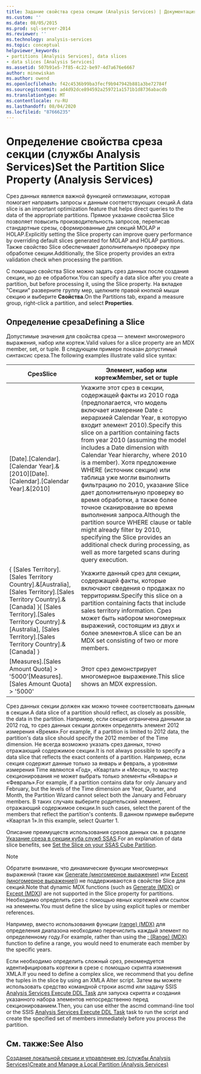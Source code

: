 ```yaml
---
title: Задание свойства среза секции (Analysis Services) | Документация Майкрософт
ms.custom: ''
ms.date: 08/05/2015
ms.prod: sql-server-2014
ms.reviewer: ''
ms.technology: analysis-services
ms.topic: conceptual
helpviewer_keywords:
- partitions [Analysis Services], data slices
- data slices [Analysis Services]
ms.assetid: 507b91e5-7f85-4c22-be97-4d7a676e6667
author: minewiskan
ms.author: owend
ms.openlocfilehash: f42c4536b99ba3fecf9b947942b881a3be72784f
ms.sourcegitcommit: ad4d92dce894592a259721a1571b1d8736abacdb
ms.translationtype: MT
ms.contentlocale: ru-RU
ms.lasthandoff: 08/04/2020
ms.locfileid: "87666235"
---
```

# <a name="set-the-partition-slice-property-analysis-services"></a><span data-ttu-id="ad5ae-102">Определение свойства среза секции (службы Analysis Services)</span><span class="sxs-lookup"><span data-stu-id="ad5ae-102">Set the Partition Slice Property (Analysis Services)</span></span>
  <span data-ttu-id="ad5ae-103">Срез данных является важной функцией оптимизации, которая помогает направить запросы к данным соответствующих секций.</span><span class="sxs-lookup"><span data-stu-id="ad5ae-103">A data slice is an important optimization feature that helps direct queries to the data of the appropriate partitions.</span></span> <span data-ttu-id="ad5ae-104">Прямое указание свойства Slice позволяет повысить производительность запросов, переписав стандартные срезы, сформированные для секций MOLAP и HOLAP.</span><span class="sxs-lookup"><span data-stu-id="ad5ae-104">Explicitly setting the Slice property can improve query performance by overriding default slices generated for MOLAP and HOLAP partitions.</span></span> <span data-ttu-id="ad5ae-105">Также свойство Slice обеспечивает дополнительную проверку при обработке секции.</span><span class="sxs-lookup"><span data-stu-id="ad5ae-105">Additionally, the Slice property provides an extra validation check when processing the partition.</span></span>  
  
 <span data-ttu-id="ad5ae-106">С помощью свойства Slice можно задать срез данных после создания секции, но до ее обработки.</span><span class="sxs-lookup"><span data-stu-id="ad5ae-106">You can specify a data slice after you create a partition, but before processing it, using the Slice property.</span></span> <span data-ttu-id="ad5ae-107">На вкладке "Секции" разверните группу мер, щелкните правой кнопкой мыши секцию и выберите **Свойства**.</span><span class="sxs-lookup"><span data-stu-id="ad5ae-107">On the Partitions tab, expand a measure group, right-click a partition, and select **Properties**.</span></span>  
  
## <a name="defining-a-slice"></a><span data-ttu-id="ad5ae-108">Определение среза</span><span class="sxs-lookup"><span data-stu-id="ad5ae-108">Defining a Slice</span></span>  
 <span data-ttu-id="ad5ae-109">Допустимые значения для свойства среза — элемент многомерного выражения, набор или кортеж.</span><span class="sxs-lookup"><span data-stu-id="ad5ae-109">Valid values for a slice property are an MDX member, set, or tuple.</span></span> <span data-ttu-id="ad5ae-110">В следующем примере показан допустимый синтаксис среза.</span><span class="sxs-lookup"><span data-stu-id="ad5ae-110">The following examples illustrate valid slice syntax:</span></span>  
  
|<span data-ttu-id="ad5ae-111">Срез</span><span class="sxs-lookup"><span data-stu-id="ad5ae-111">Slice</span></span>|<span data-ttu-id="ad5ae-112">Элемент, набор или кортеж</span><span class="sxs-lookup"><span data-stu-id="ad5ae-112">Member, set or tuple</span></span>|  
|-----------|--------------------------|  
|<span data-ttu-id="ad5ae-113">[Date].[Calendar].[Calendar Year].&[2010]</span><span class="sxs-lookup"><span data-stu-id="ad5ae-113">[Date].[Calendar].[Calendar Year].&[2010]</span></span>|<span data-ttu-id="ad5ae-114">Укажите этот срез в секции, содержащей факты из 2010 года (предполагается, что модель включает измерение Date с иерархией Calendar Year, в которую входит элемент 2010).</span><span class="sxs-lookup"><span data-stu-id="ad5ae-114">Specify this slice on a partition containing facts from year 2010 (assuming the model includes a Date dimension with Calendar Year hierarchy, where 2010 is a member).</span></span> <span data-ttu-id="ad5ae-115">Хотя предложение WHERE (источник секции) или таблица уже могли выполнить фильтрацию по 2010, указание Slice дает дополнительную проверку во время обработки, а также более точное сканирование во время выполнения запроса.</span><span class="sxs-lookup"><span data-stu-id="ad5ae-115">Although the partition source WHERE clause or table might already filter by 2010, specifying the Slice provides an additional check during processing, as well as more targeted scans during query execution.</span></span>|  
|<span data-ttu-id="ad5ae-116">{ [Sales Territory].[Sales Territory Country].&[Australia], [Sales Territory].[Sales Territory Country].&[Canada] }</span><span class="sxs-lookup"><span data-stu-id="ad5ae-116">{ [Sales Territory].[Sales Territory Country].&[Australia], [Sales Territory].[Sales Territory Country].&[Canada] }</span></span>|<span data-ttu-id="ad5ae-117">Укажите данный срез для секции, содержащей факты, которые включают сведения о продажах по территориям.</span><span class="sxs-lookup"><span data-stu-id="ad5ae-117">Specify this slice on a partition containing facts that include sales territory information.</span></span> <span data-ttu-id="ad5ae-118">Срез может быть набором многомерных выражений, состоящим из двух и более элементов.</span><span class="sxs-lookup"><span data-stu-id="ad5ae-118">A slice can be an MDX set consisting of two or more members.</span></span>|  
|<span data-ttu-id="ad5ae-119">[Measures].[Sales Amount Quota] > '5000'</span><span class="sxs-lookup"><span data-stu-id="ad5ae-119">[Measures].[Sales Amount Quota] > '5000'</span></span>|<span data-ttu-id="ad5ae-120">Этот срез демонстрирует многомерное выражение.</span><span class="sxs-lookup"><span data-stu-id="ad5ae-120">This slice shows an MDX expression.</span></span>|  
  
 <span data-ttu-id="ad5ae-121">Срез данных секции должен как можно точнее соответствовать данным в секции.</span><span class="sxs-lookup"><span data-stu-id="ad5ae-121">A data slice of a partition should reflect, as closely as possible, the data in the partition.</span></span> <span data-ttu-id="ad5ae-122">Например, если секция ограничена данными за 2012 год, то срез данных секции должен определять элемент 2012 измерения «Время».</span><span class="sxs-lookup"><span data-stu-id="ad5ae-122">For example, if a partition is limited to 2012 data, the partition's data slice should specify the 2012 member of the Time dimension.</span></span> <span data-ttu-id="ad5ae-123">Не всегда возможно указать срез данных, точно отражающий содержимое секции.</span><span class="sxs-lookup"><span data-stu-id="ad5ae-123">It is not always possible to specify a data slice that reflects the exact contents of a partition.</span></span> <span data-ttu-id="ad5ae-124">Например, если секция содержит данные только за январь и февраль, а уровнями измерения Time являются «Год», «Квартал» и «Месяц», то мастер секционирования не может выбрать только элементы «Январь» и «Февраль».</span><span class="sxs-lookup"><span data-stu-id="ad5ae-124">For example, if a partition contains data for only January and February, but the levels of the Time dimension are Year, Quarter, and Month, the Partition Wizard cannot select both the January and February members.</span></span> <span data-ttu-id="ad5ae-125">В таких случаях выберите родительский элемент, отражающий содержимое секции.</span><span class="sxs-lookup"><span data-stu-id="ad5ae-125">In such cases, select the parent of the members that reflect the partition's contents.</span></span> <span data-ttu-id="ad5ae-126">В данном примере выберите «Квартал 1».</span><span class="sxs-lookup"><span data-stu-id="ad5ae-126">In this example, select Quarter 1.</span></span>  
  
 <span data-ttu-id="ad5ae-127">Описание преимуществ использования срезов данных см. в разделе [Указание среза в секции куба служб SSAS](https://go.microsoft.com/fwlink/?LinkId=317783).</span><span class="sxs-lookup"><span data-stu-id="ad5ae-127">For an explanation of data slice benefits, see [Set the Slice on your SSAS Cube Partition](https://go.microsoft.com/fwlink/?LinkId=317783).</span></span>  
  
> [!NOTE]  
>  <span data-ttu-id="ad5ae-128">Обратите внимание, что динамические функции многомерных выражений (такие как [Generate (многомерное выражение)](/sql/mdx/generate-mdx) или [Except (многомерное выражение)](/sql/mdx/except-mdx-function)) не поддерживаются в свойстве Slice для секций.</span><span class="sxs-lookup"><span data-stu-id="ad5ae-128">Note that dynamic MDX functions (such as [Generate &#40;MDX&#41;](/sql/mdx/generate-mdx) or [Except &#40;MDX&#41;](/sql/mdx/except-mdx-function)) are not supported in the Slice property for partitions.</span></span> <span data-ttu-id="ad5ae-129">Необходимо определить срез с помощью явных кортежей или ссылок на элементы.</span><span class="sxs-lookup"><span data-stu-id="ad5ae-129">You must define the slice by using explicit tuples or member references.</span></span>  
>   
>  <span data-ttu-id="ad5ae-130">Например, вместо использования функции [&#40;range&#41; &#40;MDX&#41;](/sql/mdx/range-mdx) для определения диапазона необходимо перечислить каждый элемент по определенному году.</span><span class="sxs-lookup"><span data-stu-id="ad5ae-130">For example, rather than using the [: &#40;Range&#41; &#40;MDX&#41;](/sql/mdx/range-mdx) function to define a range, you would need to enumerate each member by the specific years.</span></span>  
>   
>  <span data-ttu-id="ad5ae-131">Если необходимо определить сложный срез, рекомендуется идентифицировать кортежи в срезе с помощью скрипта изменения XMLA.</span><span class="sxs-lookup"><span data-stu-id="ad5ae-131">If you need to define a complex slice, we recommend that you define the tuples in the slice by using an XMLA Alter script.</span></span> <span data-ttu-id="ad5ae-132">Затем вы можете использовать средство командной строки ascmd или задачу SSIS [Analysis Services Execute DDL Task](../../integration-services/control-flow/analysis-services-execute-ddl-task.md) для запуска скрипта и создания указанного набора элементов непосредственно перед секционированием.</span><span class="sxs-lookup"><span data-stu-id="ad5ae-132">Then, you can use either the ascmd command-line tool or the SSIS [Analysis Services Execute DDL Task](../../integration-services/control-flow/analysis-services-execute-ddl-task.md) task to run the script and create the specified set of members immediately before you process the partition.</span></span>  
  
## <a name="see-also"></a><span data-ttu-id="ad5ae-133">См. также:</span><span class="sxs-lookup"><span data-stu-id="ad5ae-133">See Also</span></span>  
 [<span data-ttu-id="ad5ae-134">Создание локальной секции и управление ею (службы Analysis Services)</span><span class="sxs-lookup"><span data-stu-id="ad5ae-134">Create and Manage a Local Partition &#40;Analysis Services&#41;</span></span>](create-and-manage-a-local-partition-analysis-services.md)  
  
  
